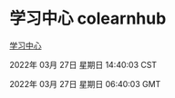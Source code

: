 # 学习中心 colearnhub
[学习中心](http://59.174.26.31:56308/colearnhub/)

2022年 03月 27日 星期日 14:40:03 CST

2022年 03月 27日 星期日 06:40:03 GMT
